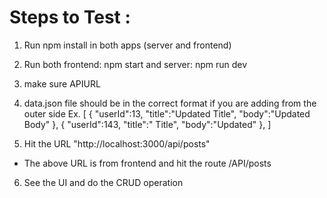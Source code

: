 # Steps to Test :
1. Run npm install in both apps (server and frontend)
2. Run both frontend: npm start and  server: npm run dev
3. make sure APIURL
4.  data.json file should be in the correct format if you are adding from the outer side
  Ex.
    [
        {
            "userId":13,
            "title":"Updated Title",
            "body":"Updated Body"
        },
        {
            "userId":143,
            "title":" Title",
            "body":"Updated"
        },
    ]

5.  Hit the URL "http://localhost:3000/api/posts"
  * The above URL is from frontend and hit the route /API/posts

6. See the UI and do the CRUD operation
